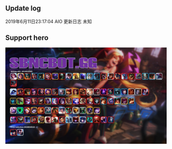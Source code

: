 ## Update log	
2019年6月11日23:17:04 AIO
	更新日志
	未知
	
## Support hero
  ![支持英雄](https://github.com/Entropy-AIO/Dependencies/blob/master/Other/Champion.jpg)
	